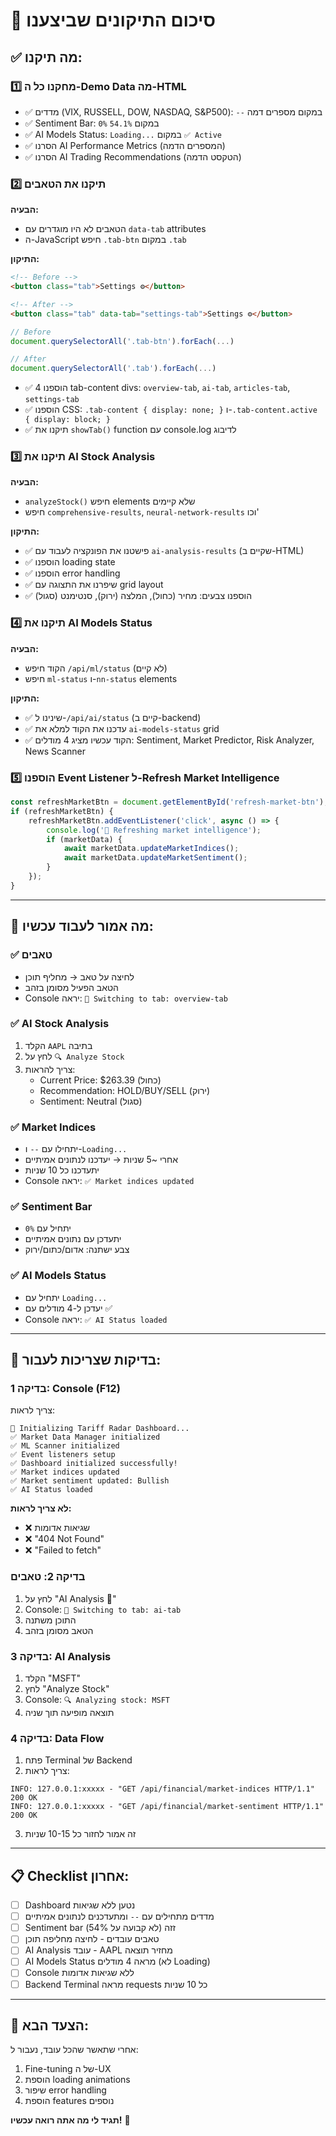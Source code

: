 # 🔧 סיכום התיקונים שביצענו

## ✅ מה תיקנו:

### 1️⃣ **מחקנו כל ה-Demo Data מה-HTML**
- ✅ מדדים (VIX, RUSSELL, DOW, NASDAQ, S&P500): `--` במקום מספרים דמה
- ✅ Sentiment Bar: `0%` במקום `54.1%`
- ✅ AI Models Status: `Loading...` במקום `✅ Active`
- ✅ הסרנו AI Performance Metrics (המספרים הדמה)
- ✅ הסרנו AI Trading Recommendations (הטקסט הדמה)

### 2️⃣ **תיקנו את הטאבים**
**הבעיה:** 
- הטאבים לא היו מוגדרים עם `data-tab` attributes
- ה-JavaScript חיפש `.tab-btn` במקום `.tab`

**התיקון:**
```html
<!-- Before -->
<button class="tab">Settings ⚙️</button>

<!-- After -->
<button class="tab" data-tab="settings-tab">Settings ⚙️</button>
```

```javascript
// Before
document.querySelectorAll('.tab-btn').forEach(...)

// After  
document.querySelectorAll('.tab').forEach(...)
```

- ✅ הוספנו 4 tab-content divs: `overview-tab`, `ai-tab`, `articles-tab`, `settings-tab`
- ✅ הוספנו CSS: `.tab-content { display: none; }` ו-`.tab-content.active { display: block; }`
- ✅ תיקנו את `showTab()` function עם console.log לדיבוג

### 3️⃣ **תיקנו את AI Stock Analysis**
**הבעיה:**
- `analyzeStock()` חיפש elements שלא קיימים
- חיפש `comprehensive-results`, `neural-network-results` וכו'

**התיקון:**
- ✅ פישטנו את הפונקציה לעבוד עם `ai-analysis-results` (שקיים ב-HTML)
- ✅ הוספנו loading state
- ✅ הוספנו error handling
- ✅ שיפרנו את התצוגה עם grid layout
- ✅ הוספנו צבעים: מחיר (כחול), המלצה (ירוק), סנטימנט (סגול)

### 4️⃣ **תיקנו את AI Models Status**
**הבעיה:**
- הקוד חיפש `/api/ml/status` (לא קיים)
- חיפש `ml-status` ו-`nn-status` elements

**התיקון:**
- ✅ שינינו ל-`/api/ai/status` (קיים ב-backend)
- ✅ עדכנו את הקוד למלא את `ai-models-status` grid
- ✅ הקוד עכשיו מציג 4 מודלים: Sentiment, Market Predictor, Risk Analyzer, News Scanner

### 5️⃣ **הוספנו Event Listener ל-Refresh Market Intelligence**
```javascript
const refreshMarketBtn = document.getElementById('refresh-market-btn');
if (refreshMarketBtn) {
    refreshMarketBtn.addEventListener('click', async () => {
        console.log('🔄 Refreshing market intelligence');
        if (marketData) {
            await marketData.updateMarketIndices();
            await marketData.updateMarketSentiment();
        }
    });
}
```

---

## 🎯 מה אמור לעבוד עכשיו:

### ✅ טאבים
- לחיצה על טאב → מחליף תוכן
- הטאב הפעיל מסומן בזהב
- Console יראה: `🔄 Switching to tab: overview-tab`

### ✅ AI Stock Analysis
1. הקלד `AAPL` בתיבה
2. לחץ על `🔍 Analyze Stock`
3. צריך להראות:
   - Current Price: $263.39 (כחול)
   - Recommendation: HOLD/BUY/SELL (ירוק)
   - Sentiment: Neutral (סגול)

### ✅ Market Indices
- יתחילו עם `--` ו-`Loading...`
- אחרי ~5 שניות → יעדכנו לנתונים אמיתיים
- יתעדכנו כל 10 שניות
- Console יראה: `✅ Market indices updated`

### ✅ Sentiment Bar
- יתחיל עם `0%`
- יתעדכן עם נתונים אמיתיים
- צבע ישתנה: אדום/כתום/ירוק

### ✅ AI Models Status
- יתחיל עם `Loading...`
- יעדכן ל-4 מודלים עם ✅
- Console יראה: `✅ AI Status loaded`

---

## 🧪 בדיקות שצריכות לעבור:

### בדיקה 1: Console (F12)
צריך לראות:
```
🚀 Initializing Tariff Radar Dashboard...
✅ Market Data Manager initialized
✅ ML Scanner initialized
✅ Event listeners setup
✅ Dashboard initialized successfully!
✅ Market indices updated
✅ Market sentiment updated: Bullish
✅ AI Status loaded
```

**לא צריך לראות:**
- ❌ שגיאות אדומות
- ❌ "404 Not Found"
- ❌ "Failed to fetch"

### בדיקה 2: טאבים
1. לחץ על "AI Analysis 🤖"
2. Console: `🔄 Switching to tab: ai-tab`
3. התוכן משתנה
4. הטאב מסומן בזהב

### בדיקה 3: AI Analysis
1. הקלד "MSFT"
2. לחץ "Analyze Stock"
3. Console: `🔍 Analyzing stock: MSFT`
4. תוצאה מופיעה תוך שניה

### בדיקה 4: Data Flow
1. פתח Terminal של Backend
2. צריך לראות:
```
INFO: 127.0.0.1:xxxxx - "GET /api/financial/market-indices HTTP/1.1" 200 OK
INFO: 127.0.0.1:xxxxx - "GET /api/financial/market-sentiment HTTP/1.1" 200 OK
```
3. זה אמור לחזור כל 10-15 שניות

---

## 📋 Checklist אחרון:

- [ ] Dashboard נטען ללא שגיאות
- [ ] מדדים מתחילים עם `--` ומתעדכנים לנתונים אמיתיים
- [ ] Sentiment bar זזה (לא קבועה על 54%)
- [ ] טאבים עובדים - לחיצה מחליפה תוכן
- [ ] AI Analysis עובד - AAPL מחזיר תוצאה
- [ ] AI Models Status מראה 4 מודלים (לא Loading)
- [ ] Console ללא שגיאות אדומות
- [ ] Backend Terminal מראה requests כל 10 שניות

---

## 🚀 הצעד הבא:

אחרי שתאשר שהכל עובד, נעבור ל:
1. Fine-tuning של ה-UX
2. הוספת loading animations
3. שיפור error handling
4. הוספת features נוספים

**תגיד לי מה אתה רואה עכשיו!** 👀
